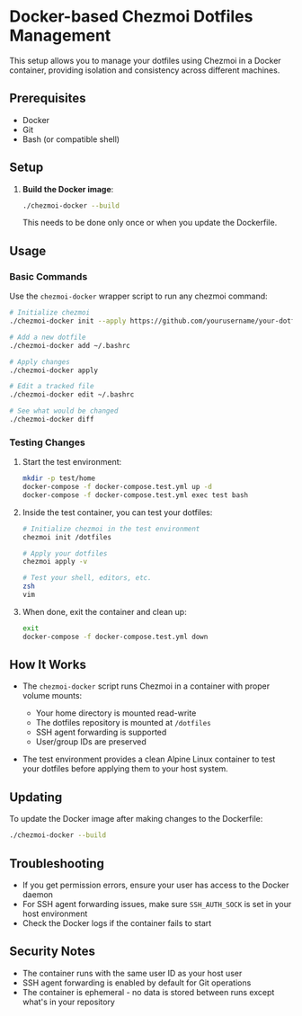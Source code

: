 # Docker-based Chezmoi Dotfiles Management

This setup allows you to manage your dotfiles using Chezmoi in a Docker container, providing isolation and consistency across different machines.

## Prerequisites

- Docker
- Git
- Bash (or compatible shell)

## Setup

1. **Build the Docker image**:
   ```bash
   ./chezmoi-docker --build
   ```
   This needs to be done only once or when you update the Dockerfile.

## Usage

### Basic Commands

Use the `chezmoi-docker` wrapper script to run any chezmoi command:

```bash
# Initialize chezmoi
./chezmoi-docker init --apply https://github.com/yourusername/your-dotfiles.git

# Add a new dotfile
./chezmoi-docker add ~/.bashrc

# Apply changes
./chezmoi-docker apply

# Edit a tracked file
./chezmoi-docker edit ~/.bashrc

# See what would be changed
./chezmoi-docker diff
```

### Testing Changes

1. Start the test environment:
   ```bash
   mkdir -p test/home
   docker-compose -f docker-compose.test.yml up -d
   docker-compose -f docker-compose.test.yml exec test bash
   ```

2. Inside the test container, you can test your dotfiles:
   ```bash
   # Initialize chezmoi in the test environment
   chezmoi init /dotfiles
   
   # Apply your dotfiles
   chezmoi apply -v
   
   # Test your shell, editors, etc.
   zsh
   vim
   ```

3. When done, exit the container and clean up:
   ```bash
   exit
   docker-compose -f docker-compose.test.yml down
   ```

## How It Works

- The `chezmoi-docker` script runs Chezmoi in a container with proper volume mounts:
  - Your home directory is mounted read-write
  - The dotfiles repository is mounted at `/dotfiles`
  - SSH agent forwarding is supported
  - User/group IDs are preserved

- The test environment provides a clean Alpine Linux container to test your dotfiles before applying them to your host system.

## Updating

To update the Docker image after making changes to the Dockerfile:

```bash
./chezmoi-docker --build
```

## Troubleshooting

- If you get permission errors, ensure your user has access to the Docker daemon
- For SSH agent forwarding issues, make sure `SSH_AUTH_SOCK` is set in your host environment
- Check the Docker logs if the container fails to start

## Security Notes

- The container runs with the same user ID as your host user
- SSH agent forwarding is enabled by default for Git operations
- The container is ephemeral - no data is stored between runs except what's in your repository
